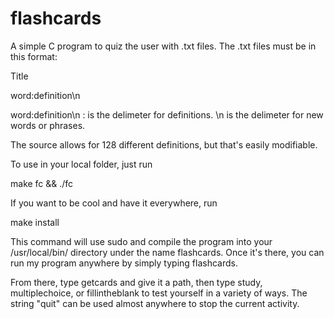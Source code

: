 flashcards
==========

A simple C program to quiz the user with .txt files. The .txt files must be in this format:

Title

word:definition\n

word:definition\n
: is the delimeter for definitions. \n is the delimeter for new words or phrases.

The source allows for 128 different definitions, but that's easily modifiable.

To use in your local folder, just run
<p>make fc && ./fc</p>
If you want to be cool and have it everywhere, run
<p>make install</p>
This command will use sudo and compile the program into your /usr/local/bin/ directory under the name flashcards. Once it's there, you can run my program anywhere by simply typing flashcards.

From there, type getcards and give it a path, then type study, multiplechoice, or fillintheblank to test yourself in a variety of ways. The string "quit" can be used almost anywhere to stop the current activity.
